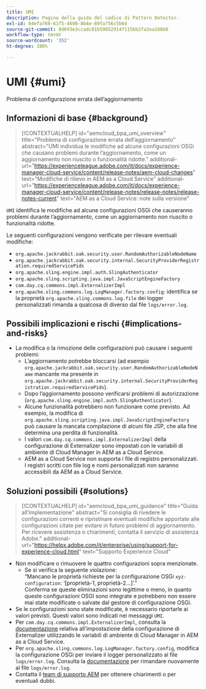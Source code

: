 ```yaml
---
title: UMI
description: Pagina della guida del codice di Pattern Detector.
exl-id: 04efa760-61f5-4690-8b4e-89fa756c5b64
source-git-commit: 0d693e3ccadc81b59852914f115bb2fa2ea166b0
workflow-type: tm+mt
source-wordcount: '352'
ht-degree: 100%

---
```


# UMI {#umi}

Problema di configurazione errata dell’aggiornamento

## Informazioni di base {#background}

>[!CONTEXTUALHELP]
>id="aemcloud_bpa_umi_overview"
>title="Problema di configurazione errata dell’aggiornamento"
>abstract="UMI individua le modifiche ad alcune configurazioni OSGi che causano problemi durante l’aggiornamento, come un aggiornamento non riuscito o funzionalità ridotte."
>additional-url="https://experienceleague.adobe.com/it/docs/experience-manager-cloud-service/content/release-notes/aem-cloud-changes" text="Modifiche di rilievo in AEM as a Cloud Service"
>additional-url="https://experienceleague.adobe.com/it/docs/experience-manager-cloud-service/content/release-notes/release-notes/release-notes-current" text="AEM as a Cloud Service: note sulla versione"

`UMI` identifica le modifiche ad alcune configurazioni OSGi che causeranno problemi durante l’aggiornamento, come un aggiornamento non riuscito o funzionalità ridotte.

Le seguenti configurazioni vengono verificate per rilevare eventuali modifiche:

* `org.apache.jackrabbit.oak.security.user.RandomAuthorizableNodeName`
* `org.apache.jackrabbit.oak.security.internal.SecurityProviderRegistration.requiredServicePids`
* `org.apache.sling.engine.impl.auth.SlingAuthenticator`
* `org.apache.sling.scripting.java.impl.JavaScriptEngineFactory`
* `com.day.cq.commons.impl.ExternalizerImpl`
* `org.apache.sling.commons.log.LogManager.factory.config`: identifica se la proprietà `org.apache.sling.commons.log.file` dei logger personalizzati rimanda a qualcosa di diverso dal file `logs/error.log`.

## Possibili implicazioni e rischi {#implications-and-risks}

* La modifica o la rimozione delle configurazioni può causare i seguenti problemi:
   * L’aggiornamento potrebbe bloccarsi (ad esempio `org.apache.jackrabbit.oak.security.user.RandomAuthorizableNodeName` mancante ma presente in `org.apache.jackrabbit.oak.security.internal.SecurityProviderRegistration.requiredServicePids`).
   * Dopo l’aggiornamento possono verificarsi problemi di autorizzazione (`org.apache.sling.engine.impl.auth.SlingAuthenticator`).
   * Alcune funzionalità potrebbero non funzionare come previsto. Ad esempio, la modifica di `org.apache.sling.scripting.java.impl.JavaScriptEngineFactory` può causare la mancata compilazione di alcuni file JSP, che alla fine determina una perdita di funzionalità.
   * I valori `com.day.cq.commons.impl.ExternalizerImpl` della configurazione di Externalizer sono impostati con le variabili di ambiente di Cloud Manager in AEM as a Cloud Service.
   * AEM as a Cloud Service non supporta i file di registro personalizzati. I registri scritti con file log e nomi personalizzati non saranno accessibili da AEM as a Cloud Service.

## Soluzioni possibili {#solutions}

>[!CONTEXTUALHELP]
>id="aemcloud_bpa_umi_guidance"
>title="Guida all’implementazione"
>abstract="Si consiglia di rivedere le configurazioni correnti e ripristinare eventuali modifiche apportate alle configurazioni citate per evitare in futuro problemi di aggiornamento. Per ricevere assistenza o chiarimenti, contatta il servizio di assistenza Adobe."
>additional-url="https://helpx.adobe.com/it/enterprise/using/support-for-experience-cloud.html" text="Supporto Experience Cloud"

* Non modificare o rimuovere le quattro configurazioni sopra menzionate.
   * Se si verifica la seguente violazione:\
     “Mancano le proprietà richieste per la configurazione OSGi `xyz-configuration`: ‘[proprietà-1, proprietà-2...]’.”\
     Conferma se queste eliminazioni sono legittime o meno, in quanto queste configurazioni OSGI sono integrate e potrebbero non essere mai state modificate o salvate dal gestore di configurazione OSGi.
* Se le configurazioni sono state modificate, è necessario riportarle ai valori previsti. Questi valori sono indicati nei messaggi `UMI`.
* Per `com.day.cq.commons.impl.ExternalizerImpl`, consulta la [documentazione](https://experienceleague.adobe.com/it/docs/experience-manager-cloud-service/content/implementing/developer-tools/externalizer) relativa all’impostazione della configurazione di Externalizer utilizzando le variabili di ambiente di Cloud Manager in AEM as a Cloud Service.
* Per `org.apache.sling.commons.log.LogManager.factory.config`, modifica la configurazione OSGi per inviare il logger personalizzato al file `logs/error.log`. Consulta la [documentazione](https://experienceleague.adobe.com/it/docs/experience-manager-learn/cloud-service/debugging/debugging-aem-as-a-cloud-service/logs) per rimandare nuovamente al file `logs/error.log`.
* Contatta il [team di supporto AEM](https://helpx.adobe.com/it/enterprise/using/support-for-experience-cloud.html) per ottenere chiarimenti o per eventuali dubbi.
